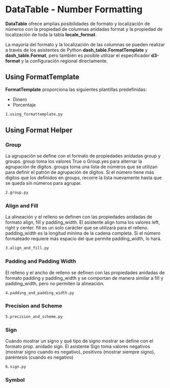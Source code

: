 # DataTable - Number Formatting

**DataTable** ofrece amplias posibilidades de formato y localización de números con la propiedad de columnas anidadas format y la propiedad de localización de toda la tabla **locale_format**.

La mayoría del formato y la localización de las columnas se pueden realizar a través de los asistentes de Python **dash_table.FormatTemplate** y **dash_table.Format**, pero también es posible utilizar el especificador **d3-format** y la configuración regional directamente.

## Using FormatTemplate

**FormatTemplate** proporciona las siguientes plantillas predefinidas:
- Dinero
- Porcentaje

```bash
1.using_formattemplate.py
```

## Using Format Helper

### Group

La agrupación se define con el formato de propiedades anidadas group y groups. group toma los valores True o Group.yes para alternar la agrupación de dígitos. groups toma una lista de números que se utilizan para definir el patrón de agrupación de dígitos. Si el número tiene más dígitos que los definidos en groups, recorre la lista nuevamente hasta que se queda sin números para agrupar.

```bash
2.group.py
```

### Align and Fill

La alineación y el relleno se definen con las propiedades anidadas de formato align, fill y padding_width. El asistente align toma los valores left, right y center. fill es un solo carácter que se utilizará para el relleno. padding_width es la longitud mínima de la cadena completa. Si el número formateado requiere más espacio del que permite padding_width, lo hará.

```bash
3.align_and_fill.py
```

### Padding and Padding Width

El relleno y el ancho de relleno se definen con las propiedades anidadas de formato padding y padding_width y se comportan de manera similar a fill y padding_width, pero no permiten la alineación.

```bash
4.padding_and_padding_width.py
```

### Precision and Scheme

```bash
5.precision_and_scheme.py
```

### Sign 

Cuándo mostrar un signo y qué tipo de signo mostrar se define con el formato prop. anidado sign. El asistente Sign toma valores negativos (mostrar signo cuando es negativo), positivos (mostrar siempre signo), paréntesis (cuando es negativo)

```bash
6.sign.py
```

### Symbol